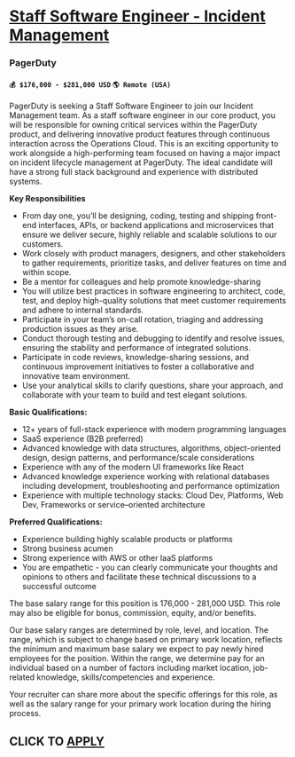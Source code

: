 # [Staff Software Engineer - Incident Management ](https://www.remotewlb.com/apply/staff-software-engineer-incident-management)  
### PagerDuty  
#### `💰 $176,000 - $281,000 USD` `🌎 Remote (USA)`  

PagerDuty is seeking a Staff Software Engineer to join our Incident Management team. As a staff software engineer in our core product, you will be responsible for owning critical services within the PagerDuty product, and delivering innovative product features through continuous interaction across the Operations Cloud. This is an exciting opportunity to work alongside a high-performing team focused on having a major impact on incident lifecycle management at PagerDuty. The ideal candidate will have a strong full stack background and experience with distributed systems.

**Key Responsibilities**

  * From day one, you’ll be designing, coding, testing and shipping front-end interfaces, APIs, or backend applications and microservices that ensure we deliver secure, highly reliable and scalable solutions to our customers.
  * Work closely with product managers, designers, and other stakeholders to gather requirements, prioritize tasks, and deliver features on time and within scope.
  * Be a mentor for colleagues and help promote knowledge-sharing
  * You will utilize best practices in software engineering to architect, code, test, and deploy high-quality solutions that meet customer requirements and adhere to internal standards.
  * Participate in your team’s on-call rotation, triaging and addressing production issues as they arise.
  * Conduct thorough testing and debugging to identify and resolve issues, ensuring the stability and performance of integrated solutions.
  * Participate in code reviews, knowledge-sharing sessions, and continuous improvement initiatives to foster a collaborative and innovative team environment.
  * Use your analytical skills to clarify questions, share your approach, and collaborate with your team to build and test elegant solutions.

**Basic Qualifications:**

  * 12+ years of full-stack experience with modern programming languages
  * SaaS experience (B2B preferred)
  * Advanced knowledge with data structures, algorithms, object-oriented design, design patterns, and performance/scale considerations
  * Experience with any of the modern UI frameworks like React
  * Advanced knowledge experience working with relational databases including development, troubleshooting and performance optimization
  * Experience with multiple technology stacks: Cloud Dev, Platforms, Web Dev, Frameworks or service–oriented architecture

**Preferred Qualifications:**

  * Experience building highly scalable products or platforms 
  * Strong business acumen
  * Strong experience with AWS or other IaaS platforms
  * You are empathetic - you can clearly communicate your thoughts and opinions to others and facilitate these technical discussions to a successful outcome

The base salary range for this position is 176,000 - 281,000 USD. This role may also be eligible for bonus, commission, equity, and/or benefits.

Our base salary ranges are determined by role, level, and location. The range, which is subject to change based on primary work location, reflects the minimum and maximum base salary we expect to pay newly hired employees for the position. Within the range, we determine pay for an individual based on a number of factors including market location, job-related knowledge, skills/competencies and experience.

Your recruiter can share more about the specific offerings for this role, as well as the salary range for your primary work location during the hiring process.

  
## CLICK TO [APPLY](https://www.remotewlb.com/apply/staff-software-engineer-incident-management)

